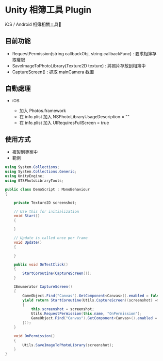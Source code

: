 # Unity 相簿工具 Plugin

iOS / Android 相簿相關工具

## 目前功能

- RequestPermission(string callbackObj, string callbackFunc) : 要求相簿存取權限
- SaveImageToPhotoLibrary(Texture2D texture) : 將照片存放到相簿中
- CaptureScreen() : 抓取 mainCamera 截圖

## 自動處理

- iOS

  - 加入 Photos.framework
  - 在 info.plist 加入 NSPhotoLibraryUsageDescription = ""
  - 在 info.plist 加入 UIRequiresFullScreen = true

## 使用方式

- 複製到專案中
- 範例

```csharp
using System.Collections;
using System.Collections.Generic;
using UnityEngine;
using GTSPhotoLibraryTools;

public class DemoScript : MonoBehaviour
{

    private Texture2D screenshot;

    // Use this for initialization
    void Start()
    {

    }

    // Update is called once per frame
    void Update()
    {

    }

    public void OnTestClick()
    {
        StartCoroutine(CaptureScreen());
    }

    IEnumerator CaptureScreen()
    {
        GameObject.Find("Canvas").GetComponent<Canvas>().enabled = false;
        yield return StartCoroutine(Utils.CaptureScreen((screenshot) =>
        {
            this.screenshot = screenshot;
            Utils.RequestPermission(this.name, "OnPermission");
            GameObject.Find("Canvas").GetComponent<Canvas>().enabled = true;
        }));
    }

    void OnPermission()
    {
        Utils.SaveImageToPhotoLibrary(screenshot);
    }
}

```
